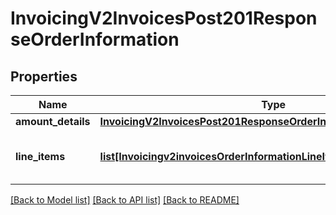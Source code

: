 # InvoicingV2InvoicesPost201ResponseOrderInformation

## Properties
Name | Type | Description | Notes
------------ | ------------- | ------------- | -------------
**amount_details** | [**InvoicingV2InvoicesPost201ResponseOrderInformationAmountDetails**](InvoicingV2InvoicesPost201ResponseOrderInformationAmountDetails.md) |  | [optional] 
**line_items** | [**list[Invoicingv2invoicesOrderInformationLineItems]**](Invoicingv2invoicesOrderInformationLineItems.md) | List of the line items from the order. | [optional] 

[[Back to Model list]](../README.md#documentation-for-models) [[Back to API list]](../README.md#documentation-for-api-endpoints) [[Back to README]](../README.md)


